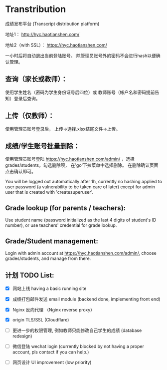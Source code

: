 # Transtribution
成绩发布平台 (Transcript distribution platform)

地址1： http://hyc.haotianshen.com/

地址2（with SSL）： https://hyc.haotianshen.com/

一小时后将自动退出当前登陆账号。 除管理员账号外的密码不会进行hash以便确认管理。 

## 查询（家长或教师）： 

使用学生姓名（密码为学生身份证号后四位）或 教师账号（帐户名和密码提前告知）登录后查询。

## 上传（仅教师）：

使用管理员账号登录后， 上传->选择.xlsx结尾文件->上传。

## 成绩/学生账号批量删除：

使用管理员账号登陆 https://hyc.haotianshen.com/admin/ ，选择grades/students，勾选删除项， 在'go'下拉菜单中选择删除。 在删除确认页面点击确认即可。


You will be logged out automatically after 1h, currently no hashing applied to user password (a vulnerability to be taken care of later) except for admin user that is created with 'createsuperuser'.

## Grade lookup (for parents / teachers):

Use student name (password initialized as the last 4 digits of student's ID number), or use teachers' credential for grade lookup.

## Grade/Student management:

Login with admin account at https://hyc.haotianshen.com/admin/, choose grades/students, and manage from there. 

## 计划 TODO List:

- [x]  网站上线 having a basic running site

- [x]  成绩打包邮件发送 email module (backend done, implementing front end)

- [x]  Nginx 反向代理 （Nginx reverse proxy）

- [x]  origin TLS/SSL (Cloudflare)

- [ ]  更进一步的权限管理, 例如教师只能修改自己学生的成绩 (database redesign)

- [ ]  微信登陆 wechat login (currently blocked by not having a proper account, pls contact if you can help.)

- [ ]  网页设计 UI improvement (low priority)

